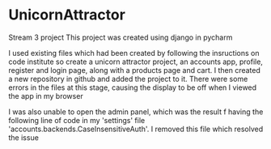 # UnicornAttractor
Stream 3 project
This project was created using django in pycharm

I used existing files which had been created by following the insructions on code institute so create a unicorn attractor project, 
an accounts app, profile, register and login page, along with a products page and cart. I then created a new repository in github and added 
the project to it. 
There were some errors in the files at this stage, causing the display to be off when I viewed the app in my browser

I was also unable to open the admin panel, which was the result f having the following line of code in my 'settings' file 'accounts.backends.CaseInsensitiveAuth'. I removed this file which resolved the issue
